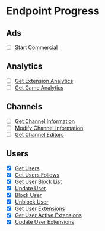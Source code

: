 # Endpoint Progress

## Ads

- [ ] [Start Commercial](https://dev.twitch.tv/docs/api/reference#start-commercial)

## Analytics

- [ ] [Get Extension Analytics](https://dev.twitch.tv/docs/api/reference#get-extension-analytics)
- [ ] [Get Game Analytics](https://dev.twitch.tv/docs/api/reference#get-game-analytics)

## Channels

- [ ] [Get Channel Information](https://dev.twitch.tv/docs/api/reference#get-channel-information)
- [ ] [Modify Channel Information](https://dev.twitch.tv/docs/api/reference#modify-channel-information)
- [ ] [Get Channel Editors](https://dev.twitch.tv/docs/api/reference#get-channel-editors)

## Users

- [x] [Get Users](https://dev.twitch.tv/docs/api/reference#get-users)
- [x] [Get Users Follows](https://dev.twitch.tv/docs/api/reference#get-users-follows)
- [x] [Get User Block List](https://dev.twitch.tv/docs/api/reference#get-user-block-list)
- [x] [Update User](https://dev.twitch.tv/docs/api/reference#update-user)
- [x] [Block User](https://dev.twitch.tv/docs/api/reference#block-user)
- [x] [Unblock User](https://dev.twitch.tv/docs/api/reference#unblock-user)
- [x] [Get User Extensions](https://dev.twitch.tv/docs/api/reference#get-user-extensions)
- [x] [Get User Active Extensions](https://dev.twitch.tv/docs/api/reference#get-user-active-extensions)
- [x] [Update User Extensions](https://dev.twitch.tv/docs/api/reference#update-user-extensions)
